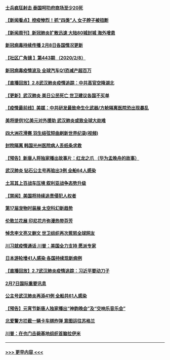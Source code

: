 #### [士兵疯狂射击 泰国呵叻府商场至少20死](../pages/prog202/a102772833.md?t=02090955) 
#### [【新闻看点】控疫惨烈！抓“四类”人 女子脖子被扭断](../pages/prog202/a102772896.md?t=02090955) 
#### [【新闻周刊】新冠肺炎扩散迅速 大陆80城封城 海外增患](../pages/prog202/a102772852.md?t=02090955) 
#### [新冠病毒持续传播 2月8日各国情况更新](../pages/prog202/a102772826.md?t=02090955) 
#### [【社区广角镜  】第443期  （2020/2/8）](../pages/prog202/a102772736.md?t=02090955) 
#### [新冠病毒疫情波及 全球汽车Q1恐减产超百万](../pages/prog202/a102772695.md?t=02090955) 
#### [【直播回放】2.8武汉肺炎疫情追踪：中共高官空降湖北](../pages/prog202/a102772618.md?t=02090955) 
#### [【更新】武汉肺炎 美日公民死亡 世卫建议各国不买单](../pages/prog202/a102770740.md?t=02090955) 
#### [【疫情最前线】美媒：中共研发最致命生化武器/方舱隔离医院恐出现暴乱](../pages/prog202/a102772439.md?t=02090955) 
#### [美将提供1亿美元对外援助 武汉肺炎或致全球大劫难](../pages/prog202/a102772361.md?t=02090955) 
#### [四大洲花滑赛 羽生结弦短曲刷新世界纪录(视频)](../pages/prog202/a102772341.md?t=02090955) 
#### [封院隔离 韩国光州医院病人丢纸条求救](../pages/prog202/a102772282.md?t=02090955) 
#### [【预告】新唐人将独家播出故事片：红龙之爪 （华为孟晚舟的故事）](../pages/prog202/a102767728.md?t=02090955) 
#### [武汉肺炎 钻石公主号再验出3例 全船64人感染](../pages/prog202/a102771726.md?t=02090955) 
#### [土耳其上百战车压境 叙利亚战争态势升级](../pages/prog202/a102772132.md?t=02090955) 
#### [【禁闻】美国将持续追责侵犯人权者](../pages/prog202/a102772042.md?t=02090955) 
#### [第17届宠物时装展 太空科幻新趋势](../pages/prog202/a102772033.md?t=02090955) 
#### [伦敦兰花展 印尼花卉弥漫热带芬芳](../pages/prog202/a102772026.md?t=02090955) 
#### [悼念李文亮又删文 世卫组织再次惹怒全球网友](../pages/prog202/a102771968.md?t=02090955) 
#### [川习就疫情通话 川普：美国全力支持 愿派专家](../pages/prog202/a102771930.md?t=02090955) 
#### [日本游轮增41人感染 各国持续现新病例](../pages/prog202/a102771912.md?t=02090955) 
#### [【直播回放】2.7武汉肺炎疫情追踪：习近平要动刀子](../pages/prog202/a102771649.md?t=02090955) 
#### [2月7日国际重要讯息](../pages/prog202/a102771747.md?t=02090955) 
#### [公主号武汉肺炎再添41例 全船共61人感染](../pages/prog202/a102771703.md?t=02090955) 
#### [【预告】元宵节新唐人独家播出“神韵晚会”及“交响乐音乐会”](../pages/prog202/a102767674.md?t=02090955) 
#### [北爱警方拦截一辆卡车绑炸弹 意图运往苏格兰](../pages/prog202/a102771609.md?t=02090955) 
#### [川普：在也门击毙基地组织首脑拉伊米](../pages/prog202/a102771528.md?t=02090955) 

----
#### [ >>> 更早内容 <<< ](../indexes/prog202-earlier.md)
